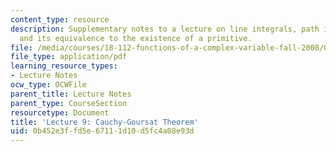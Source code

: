 ```yaml
---
content_type: resource
description: Supplementary notes to a lecture on line integrals, path independence,
  and its equivalence to the existence of a primitive.
file: /media/courses/18-112-functions-of-a-complex-variable-fall-2008/0b452e3ffd5e67111d10d5fc4a08e93d_lecture9.pdf
file_type: application/pdf
learning_resource_types:
- Lecture Notes
ocw_type: OCWFile
parent_title: Lecture Notes
parent_type: CourseSection
resourcetype: Document
title: 'Lecture 9: Cauchy-Goursat Theorem'
uid: 0b452e3f-fd5e-6711-1d10-d5fc4a08e93d
---
```

